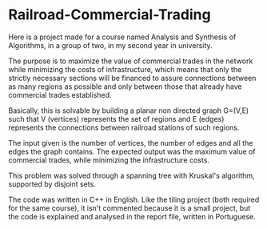 # Railroad-Commercial-Trading

Here is a project made for a course named Analysis and Synthesis of Algorithms, in a group of two, in my second year in university.

The purpose is to maximize the value of commercial trades in the network while minimizing the costs of infrastructure, which means that only the strictly necessary sections will be financed to assure connections between as many regions as possible and only between those that already have commercial trades established.

Basically, this is solvable by building a planar non directed graph G=(V,E) such that V (vertices) represents the set of regions and E (edges) represents the connections between railroad stations of such regions.

The input given is the number of vertices, the number of edges and all the edges the graph contains. The expected output was the maximum value of commercial trades, while minimizing the infrastructure costs. 

This problem was solved through a spanning tree with Kruskal's algorithm, supported by disjoint sets.

The code was written in C++ in English. Like the tiling project (both required for the same course), it isn't commented because it is a small project, but the code is explained and analysed in the report file, written in Portuguese.
